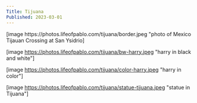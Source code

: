 ```yaml
---
Title: Tijuana
Published: 2023-03-01
---
```

<div class="w-75 center" markdown="1">
[image https://photos.lifeofpablo.com/tijuana/border.jpeg "photo of Mexico Tijauan Crossing at San Ysidrio]

[image https://photos.lifeofpablo.com/tijuana/bw-harry.jpeg "harry in black and white"]

[image https://photos.lifeofpablo.com/tijuana/color-harry.jpeg "harry in color"]

[image https://photos.lifeofpablo.com/tijuana/statue-tijuana.jpeg "statue in Tijuana"]

</div>
